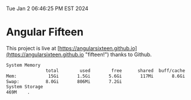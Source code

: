 Tue Jan  2 06:46:25 PM EST 2024

# Angular Fifteen


This project is live at [https://angularsixteen.github.io](https://angularsixteen.github.io "fifteen!") thanks to Github.

```bash
System Memory
               total        used        free      shared  buff/cache   available
Mem:            15Gi       1.5Gi       5.6Gi       117Mi       8.6Gi        13Gi
Swap:          8.0Gi       806Mi       7.2Gi
System Storage
469M	.
```
```bash
